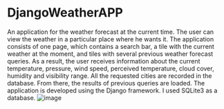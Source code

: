 # DjangoWeatherAPP
An application for the weather forecast at the current time. The user can view the weather in a particular place where he wants it. 
The application consists of one page, which contains a search bar, a tile with the current weather at the moment, 
and tiles with several previous weather forecast queries. 
As a result, the user receives information about the current temperature, pressure, wind speed, perceived temperature, cloud cover, humidity and visibility range. 
All the requested cities are recorded in the database. From there, the results of previous queries are loaded. 
The application is developed using the Django framework. I used SQLite3 as a database.
![image](https://user-images.githubusercontent.com/91566054/185226974-525a140f-dc86-4baf-a909-e4469dfe722a.png)
